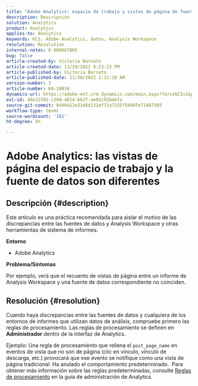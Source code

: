 ```yaml
---
title: "Adobe Analytics: espacio de trabajo y vistas de página de fuente de datos difieren"
description: Descripción
solution: Analytics
product: Analytics
applies-to: Analytics
keywords: KCS, Adobe Analytics, datos, Analysis Workspace
resolution: Resolution
internal-notes: E-000667865
bug: false
article-created-by: Victoria Barnato
article-created-date: 11/29/2022 8:23:23 PM
article-published-by: Victoria Barnato
article-published-date: 11/30/2022 2:11:28 AM
version-number: 3
article-number: KA-20916
dynamics-url: https://adobe-ent.crm.dynamics.com/main.aspx?forceUCI=1&pagetype=entityrecord&etn=knowledgearticle&id=ca851ba9-2370-ed11-9561-6045bd006a22
exl-id: 48e22f02-c2b0-4814-b63f-ae02c93bdefa
source-git-commit: 8d40422e31d6d132ef72a7255f5490fe72487505
workflow-type: tm+mt
source-wordcount: '162'
ht-degree: 4%

---
```


# Adobe Analytics: las vistas de página del espacio de trabajo y la fuente de datos son diferentes

## Descripción {#description}


Este artículo es una práctica recomendada para aislar el motivo de las discrepancias entre las fuentes de datos y Analysis Workspace y otras herramientas de sistema de informes.

<b>Entorno</b>

- Adobe Analytics


<b>Problema/Síntomas</b>


Por ejemplo, verá que el recuento de vistas de página entre un informe de Analysis Workspace y una fuente de datos correspondiente no coinciden.




## Resolución {#resolution}


Cuando haya discrepancias entre las fuentes de datos y cualquiera de los entornos de informes que utilizan datos de análisis, compruebe primero las reglas de procesamiento. Las reglas de procesamiento se definen en <b>Administrador</b> dentro de la interfaz de Analytics.

Ejemplo: Una regla de procesamiento que rellena el `post_page_name` en eventos de vista que no son de página (clic en vínculo, vínculo de descarga, etc.) provocará que ese evento se notifique como una vista de página tradicional. Ha anulado el comportamiento predeterminado.  Para obtener más información sobre las reglas predeterminadas, consulte [Reglas de procesamiento](https://experienceleague.adobe.com/docs/analytics/admin/admin-tools/processing-rules/processing-rules-configuration/processing-rules-about.html?lang=en) en la guía de administración de Analytics.
